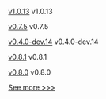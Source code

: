 
[v1.0.13](https://github.com/hyperledger/indy-shared-gha/releases/tag/v1.0.13) v1.0.13

[v0.7.5](https://github.com/hyperledger/aries-acapy-docs/releases/tag/v0.7.5) v0.7.5

[v0.4.0-dev.14](https://github.com/hyperledger/indy-vdr/releases/tag/v0.4.0-dev.14) v0.4.0-dev.14

[v0.8.1](https://github.com/hyperledger/aries-acapy-docs/releases/tag/v0.8.1) v0.8.1

[v0.8.0](https://github.com/hyperledger/aries-acapy-docs/releases/tag/v0.8.0) v0.8.0


[See more >>>](https://start-here.hyperledger.org/releases)
